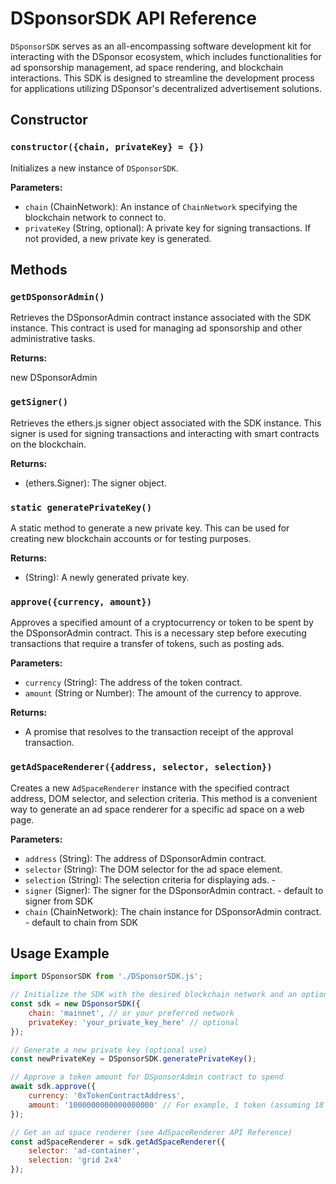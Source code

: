 # DSponsorSDK API Reference

`DSponsorSDK` serves as an all-encompassing software development kit for interacting with the DSponsor ecosystem, which includes functionalities for ad sponsorship management, ad space rendering, and blockchain interactions. This SDK is designed to streamline the development process for applications utilizing DSponsor's decentralized advertisement solutions.

## Constructor

### `constructor({chain, privateKey} = {})`

Initializes a new instance of `DSponsorSDK`.

**Parameters:**

- `chain` (ChainNetwork): An instance of `ChainNetwork` specifying the blockchain network to connect to.
- `privateKey` (String, optional): A private key for signing transactions. If not provided, a new private key is generated.

## Methods


### `getDSponsorAdmin()`

Retrieves the DSponsorAdmin contract instance associated with the SDK instance. This contract is used for managing ad sponsorship and other administrative tasks.

**Returns:**

new DSponsorAdmin

### `getSigner()`

Retrieves the ethers.js signer object associated with the SDK instance. This signer is used for signing transactions and interacting with smart contracts on the blockchain.

**Returns:**

- (ethers.Signer): The signer object.

### `static generatePrivateKey()`

A static method to generate a new private key. This can be used for creating new blockchain accounts or for testing purposes.

**Returns:**

- (String): A newly generated private key.

### `approve({currency, amount})`

Approves a specified amount of a cryptocurrency or token to be spent by the DSponsorAdmin contract. This is a necessary step before executing transactions that require a transfer of tokens, such as posting ads.

**Parameters:**

- `currency` (String): The address of the token contract.
- `amount` (String or Number): The amount of the currency to approve.

**Returns:**

- A promise that resolves to the transaction receipt of the approval transaction.


### `getAdSpaceRenderer({address, selector, selection})`

Creates a new `AdSpaceRenderer` instance with the specified contract address, DOM selector, and selection criteria. This method is a convenient way to generate an ad space renderer for a specific ad space on a web page.

**Parameters:**

- `address` (String): The address of DSponsorAdmin contract.
- `selector` (String): The DOM selector for the ad space element.
- `selection` (String): The selection criteria for displaying ads. - 
- `signer` (Signer): The signer for the DSponsorAdmin contract. - default to signer from SDK
- `chain` (ChainNetwork): The chain instance for DSponsorAdmin contract. - default to chain from SDK


## Usage Example

```javascript
import DSponsorSDK from './DSponsorSDK.js';

// Initialize the SDK with the desired blockchain network and an optional private key
const sdk = new DSponsorSDK({
    chain: 'mainnet', // or your preferred network
    privateKey: 'your_private_key_here' // optional
});

// Generate a new private key (optional use)
const newPrivateKey = DSponsorSDK.generatePrivateKey();

// Approve a token amount for DSponsorAdmin contract to spend
await sdk.approve({
    currency: '0xTokenContractAddress',
    amount: '1000000000000000000' // For example, 1 token (assuming 18 decimals)
});

// Get an ad space renderer (see AdSpaceRenderer API Reference)
const adSpaceRenderer = sdk.getAdSpaceRenderer({
    selector: 'ad-container',
    selection: 'grid 2x4'
});
```

